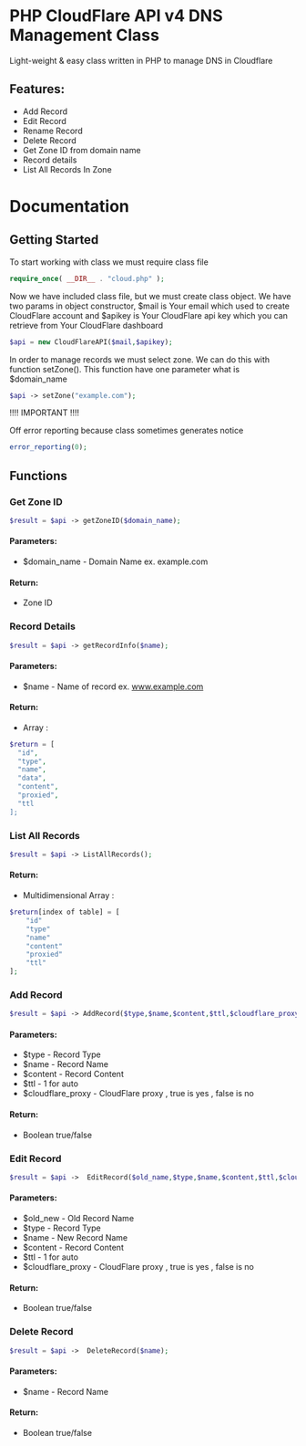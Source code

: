 # PHP CloudFlare API v4 DNS Management Class
Light-weight &amp; easy class written in PHP to manage DNS in Cloudflare

## Features:
* Add Record
* Edit Record
* Rename Record
* Delete Record
* Get Zone ID from domain name
* Record details
* List All Records In Zone

# Documentation



## Getting Started

To start working with class we must require class file

```php
require_once( __DIR__ . "cloud.php" );
```

Now we have included class file, but we must create class object.
We have two params in object constructor, $mail is Your email which used to create CloudFlare account and
$apikey is Your CloudFlare api key which you can retrieve from Your CloudFlare dashboard

```php
$api = new CloudFlareAPI($mail,$apikey);
```
In order to manage records we must select zone.
We can do this with function setZone().
This function have one parameter what is $domain_name

```php
$api -> setZone("example.com");
```
!!!! IMPORTANT !!!!

Off error reporting because class sometimes generates notice

```php
error_reporting(0);
```

## Functions

### Get Zone ID

```php
$result = $api -> getZoneID($domain_name);
```

#### Parameters:
- $domain_name - Domain Name ex. example.com

#### Return:
- Zone ID

### Record Details

```php
$result = $api -> getRecordInfo($name);
```


#### Parameters:
- $name - Name of record  ex. www.example.com

#### Return:
- Array :
```php
$return = [
  "id",
  "type",
  "name",
  "data",
  "content",
  "proxied",
  "ttl
];
```

### List All Records

```php
$result = $api -> ListAllRecords();
```

#### Return:
- Multidimensional Array :
```php
$return[index of table] = [
	"id"
	"type"
	"name"
	"content"
	"proxied"
	"ttl" 
];
```

### Add Record

```php
$result = $api -> AddRecord($type,$name,$content,$ttl,$cloudflare_proxy);
```


#### Parameters:
- $type - Record Type
- $name - Record Name
- $content - Record Content
- $ttl - 1 for auto
- $cloudflare_proxy - CloudFlare proxy , true is yes , false is no

#### Return:
- Boolean true/false 

### Edit Record

```php
$result = $api ->  EditRecord($old_name,$type,$name,$content,$ttl,$cloudflare_proxy);
```


#### Parameters:
- $old_new - Old Record Name
- $type - Record Type
- $name - New Record Name
- $content - Record Content
- $ttl - 1 for auto
- $cloudflare_proxy - CloudFlare proxy , true is yes , false is no

#### Return:
- Boolean true/false 

### Delete Record

```php
$result = $api ->  DeleteRecord($name);
```


#### Parameters:
- $name - Record Name

#### Return:
- Boolean true/false 



















